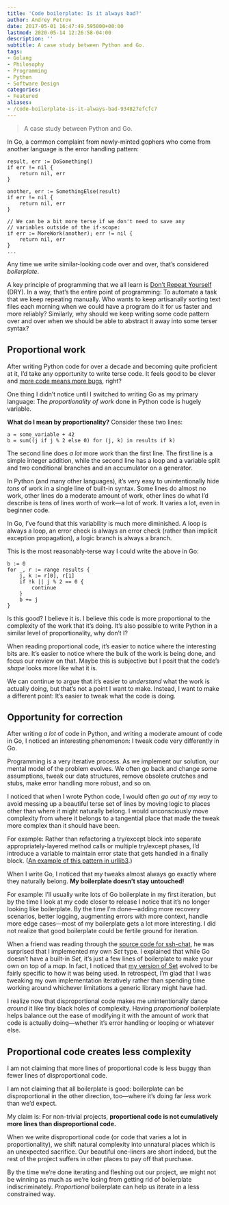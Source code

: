 ```yaml
---
title: 'Code boilerplate: Is it always bad?'
author: Andrey Petrov
date: 2017-05-01 16:47:49.595000+00:00
lastmod: 2020-05-14 12:26:58-04:00
description: ''
subtitle: A case study between Python and Go.
tags:
- Golang
- Philosophy
- Programming
- Python
- Software Design
categories:
- Featured
aliases:
- /code-boilerplate-is-it-always-bad-934827efcfc7
---
```

> A case study between Python and Go.

In Go, a common complaint from newly-minted gophers who come from another language is the error handling pattern:

```
result, err := DoSomething()
if err != nil {
    return nil, err
}
```

```
another, err := SomethingElse(result)
if err != nil {
    return nil, err
}
```

```
// We can be a bit more terse if we don't need to save any
// variables outside of the if-scope:
if err := MoreWork(another); err != nil {
    return nil, err
}
...
```


Any time we write similar-looking code over and over, that’s considered _boilerplate_.

A key principle of programming that we all learn is [Don’t Repeat Yourself](https://en.wikipedia.org/wiki/Don%27t_repeat_yourself) (DRY). In a way, that’s the entire point of programming: To automate a task that we keep repeating manually. Who wants to keep artisanally sorting text files each morning when we could have a program do it for us faster and more reliably? Similarly, why should we keep writing some code pattern over and over when we should be able to abstract it away into some terser syntax?

## Proportional work

After writing Python code for over a decade and becoming quite proficient at it, I’d take any opportunity to write terse code. It feels good to be clever and [more code means more bugs](https://www.mayerdan.com/ruby/2012/11/11/bugs-per-line-of-code-ratio), right?

One thing I didn’t notice until I switched to writing Go as my primary language: The _proportionality of work_ done in Python code is hugely variable.

**What do I mean by proportionality?** Consider these two lines:

```
a = some_variable + 42
b = sum((j if j % 2 else 0) for (j, k) in results if k)
```


The second line does _a lot_ more work than the first line. The first line is a simple integer addition, while the second line has a loop and a variable split and two conditional branches and an accumulator on a generator.

In Python (and many other languages), it’s very easy to unintentionally hide _tons_ of work in a single line of built-in syntax. Some lines do almost no work, other lines do a moderate amount of work, other lines do what I’d describe is tens of lines worth of work—a lot of work. It varies a lot, even in beginner code.

In Go, I’ve found that this variability is much more diminished. A loop is always a loop, an error check is always an error check (rather than implicit exception propagation), a logic branch is always a branch.

This is the most reasonably-terse way I could write the above in Go:

```
b := 0
for _, r := range results {
    j, k := r[0], r[1]
    if !k || j % 2 == 0 {
        continue
    }
    b += j
}
```


Is this good? I believe it is. I believe this code is more proportional to the complexity of the work that it’s doing. It’s also possible to write Python in a similar level of proportionality, why don’t I?

When reading proportional code, it’s easier to notice where the interesting bits are. It’s easier to notice where the bulk of the work is being done, and focus our review on that. Maybe this is subjective but I posit that the code’s _shape_ looks more like what it is.

We can continue to argue that it’s easier to _understand_ what the work is actually doing, but that’s not a point I want to make. Instead, I want to make a different point: It’s easier to tweak what the code is doing.

## Opportunity for correction

After writing _a lot_ of code in Python, and writing a moderate amount of code in Go, I noticed an interesting phenomenon: I tweak code very differently in Go.

Programming is a very iterative process. As we implement our solution, our mental model of the problem evolves. We often go back and change some assumptions, tweak our data structures, remove obsolete crutches and stubs, make error handling more robust, and so on.

I noticed that when I wrote Python code, I would often _go out of my way_ to avoid messing up a beautiful terse set of lines by moving logic to places other than where it might naturally belong. I would unconsciously move complexity from where it belongs to a tangential place that made the tweak more complex than it should have been.

For example: Rather than refactoring a try/except block into separate appropriately-layered method calls or multiple try/except phases, I’d introduce a variable to maintain error state that gets handled in a finally block. ([An example of this pattern in urllib3](https://github.com/shazow/urllib3/blob/1f53dcaafa0adae65e0902b5a419dd244e853a91/urllib3/connectionpool.py#L656-L668).)

When I write Go, I noticed that my tweaks almost always go exactly where they naturally belong. **My boilerplate doesn’t stay untouched!**

For example: I’ll usually write lots of Go boilerplate in my first iteration, but by the time I look at my code closer to release I notice that it’s no longer looking like boilerplate. By the time I’m done—adding more recovery scenarios, better logging, augmenting errors with more context, handle more edge cases—most of my boilerplate gets a lot more interesting. I did not realize that good boilerplate could be fertile ground for iteration.

When a friend was reading through the [source code for ssh-chat](https://github.com/shazow/ssh-chat), he was surprised that I implemented my own _Set_ type. I explained that while Go doesn’t have a built-in _Set,_ it’s just a few lines of boilerplate to make your own on top of a _map_. In fact, I noticed that [my version of Set](https://godoc.org/github.com/shazow/ssh-chat/set) evolved to be fairly specific to how it was being used. In retrospect, I’m glad that I was tweaking my own implementation iteratively rather than spending time working around whichever limitations a generic library might have had.

I realize now that disproportional code makes me unintentionally dance _around_ it like tiny black holes of complexity. Having _proportional_ boilerplate helps balance out the ease of modifying it with the amount of work that code is actually doing—whether it’s error handling or looping or whatever else.

## Proportional code creates less complexity

I am not claiming that more lines of proportional code is less buggy than fewer lines of disproportional code.

I am not claiming that all boilerplate is good: boilerplate can be disproportional in the other direction, too—where it’s doing far _less_ work than we’d expect.

My claim is: For non-trivial projects, **proportional code is not cumulatively more lines than disproportional code.**

When we write disproportional code (or code that varies a lot in proportionality), we shift natural complexity into unnatural places which is an unexpected sacrifice. Our beautiful one-liners are short indeed, but the rest of the project suffers in other places to pay off that purchase.

By the time we’re done iterating and fleshing out our project, we might not be winning as much as we’re losing from getting rid of boilerplate indiscriminately. _Proportional_ boilerplate can help us iterate in a less constrained way.
